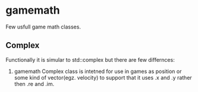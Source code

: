 gamemath
========

Few usfull game math classes. 

Complex
--------
Functionally it is simular to std::complex but there are few differnces:
1. gamemath Complex class is intetned for use in games as position or some kind of vector(egz. velocity) to support that 
it uses .x and .y rather then .re and .im.
